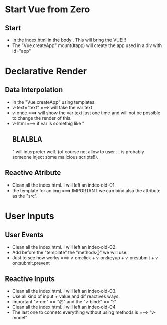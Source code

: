 # Start Vue from Zero

## Start 
- In the index.html in the body <script src="https://unpkg.com/vue@3/dist/vue.global.js"></script>. This will bring the VUE!!!
- The "Vue.createApp" mount(#app) will create the app used in a div with id="app"

# Declarative Render
## Data Interpolation 
- In the "Vue.createApp" using templates.
- v-text="text" ===> will take the var text
- v-once ===> will show the var text just one time and will not be possible to change the render of this.
- v-html ===> if var is somethig like "<h2>BLALBLA</h2>" will interpreter well. (of course not allow to user ... is probably someone inject some malicious scripts!!).

## Reactive Atribute 
- Clean all the index.html. I will left an index-old-01.
- the template for an img ===> IMPORTANT we can bind also the attribute as the "src".

# User Inputs
## User Events 
- Clean all the index.html. I will left an index-old-02.
- Add before the "template" the "methods{}" we will use.
- Just to see how works ===> v-on:click + v-on:keyup + v-on:submit + v-on:submit.prevent

## Reactive Inputs 
- Clean all the index.html. I will left an index-old-03.
- Use all kind of input + value and dif reactives ways.
- Important "v-on:" == "@"  and  the "v-bind:" == ":"
- Clean all the index.html. I will left an index-old-04.
- The last one to connetc everything without using methods is ===> "v-model" 
